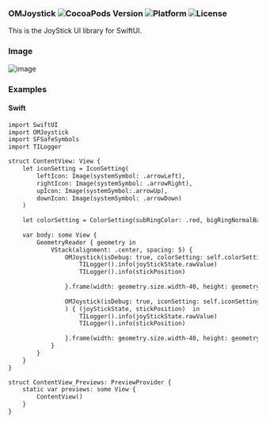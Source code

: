 ### OMJoystick ![CocoaPods Version](https://img.shields.io/cocoapods/v/OMJoystick.svg?style=flat) ![Platform](https://img.shields.io/cocoapods/p/OMJoystick.svg?style=flat) ![License](https://img.shields.io/cocoapods/l/OMJoystick.svg?style=flat)

This is the JoyStick UI library for SwiftUI.

### Image
![image](https://user-images.githubusercontent.com/43707/92985960-424fa400-f4f2-11ea-9d6e-10f6cdb40179.png)

### Examples

#### Swift

```html
import SwiftUI
import OMJoystick
import SFSafeSymbols
import TILogger

struct ContentView: View {        
    let iconSetting = IconSetting(
        leftIcon: Image(systemSymbol: .arrowLeft),
        rightIcon: Image(systemSymbol: .arrowRight),
        upIcon: Image(systemSymbol:.arrowUp),
        downIcon: Image(systemSymbol: .arrowDown)
    )
    
    let colorSetting = ColorSetting(subRingColor: .red, bigRingNormalBackgroundColor: .green, bigRingDarkBackgroundColor: .blue, bigRingStrokeColor: .yellow)
    
    var body: some View {
        GeometryReader { geometry in
            VStack(alignment: .center, spacing: 5) {
                OMJoystick(isDebug: true, colorSetting: self.colorSetting) { (joyStickState, stickPosition) in
                    TILogger().info(joyStickState.rawValue)
                    TILogger().info(stickPosition)
                    
                }.frame(width: geometry.size.width-40, height: geometry.size.width-40)
                
                OMJoystick(isDebug: true, iconSetting: self.iconSetting,  colorSetting: ColorSetting(), smallRingRadius: 70, bigRingRadius: 120
                ) { (joyStickState, stickPosition)  in
                    TILogger().info(joyStickState.rawValue)
                    TILogger().info(stickPosition)
                    
                }.frame(width: geometry.size.width-40, height: geometry.size.width-40)
            }
        }
    }
}

struct ContentView_Previews: PreviewProvider {
    static var previews: some View {
        ContentView()
    }
}
```

